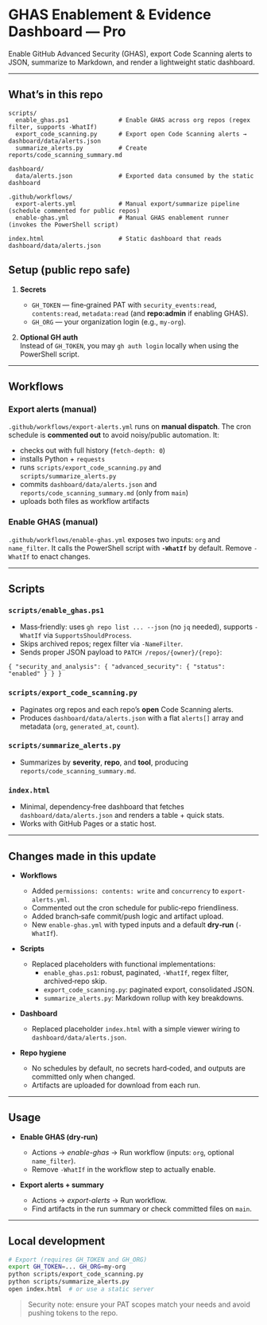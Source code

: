 # GHAS Enablement & Evidence Dashboard — Pro

Enable GitHub Advanced Security (GHAS), export Code Scanning alerts to JSON, summarize to Markdown, and render a lightweight static dashboard.

---

## What’s in this repo

```
scripts/
  enable_ghas.ps1              # Enable GHAS across org repos (regex filter, supports -WhatIf)
  export_code_scanning.py      # Export open Code Scanning alerts → dashboard/data/alerts.json
  summarize_alerts.py          # Create reports/code_scanning_summary.md

dashboard/
  data/alerts.json             # Exported data consumed by the static dashboard

.github/workflows/
  export-alerts.yml            # Manual export/summarize pipeline (schedule commented for public repos)
  enable-ghas.yml              # Manual GHAS enablement runner (invokes the PowerShell script)

index.html                     # Static dashboard that reads dashboard/data/alerts.json
```

## Setup (public repo safe)

1. **Secrets**
   - `GH_TOKEN` — fine‑grained PAT with `security_events:read`, `contents:read`, `metadata:read` (and **repo:admin** if enabling GHAS).
   - `GH_ORG` — your organization login (e.g., `my-org`).

2. **Optional GH auth**  
   Instead of `GH_TOKEN`, you may `gh auth login` locally when using the PowerShell script.

---

## Workflows

### Export alerts (manual)

`.github/workflows/export-alerts.yml` runs on **manual dispatch**. The cron schedule is **commented out** to avoid noisy/public automation. It:

- checks out with full history (`fetch-depth: 0`)
- installs Python + `requests`
- runs `scripts/export_code_scanning.py` and `scripts/summarize_alerts.py`
- commits `dashboard/data/alerts.json` and `reports/code_scanning_summary.md` (only from `main`)
- uploads both files as workflow artifacts

### Enable GHAS (manual)

`.github/workflows/enable-ghas.yml` exposes two inputs: `org` and `name_filter`. It calls the PowerShell script with **`-WhatIf`** by default. Remove `-WhatIf` to enact changes.

---

## Scripts

### `scripts/enable_ghas.ps1`

- Mass‑friendly: uses `gh repo list ... --json` (no `jq` needed), supports `-WhatIf` via `SupportsShouldProcess`.
- Skips archived repos; regex filter via `-NameFilter`.
- Sends proper JSON payload to `PATCH /repos/{owner}/{repo}`:

```jsonc
{ "security_and_analysis": { "advanced_security": { "status": "enabled" } } }
```

### `scripts/export_code_scanning.py`

- Paginates org repos and each repo’s **open** Code Scanning alerts.
- Produces `dashboard/data/alerts.json` with a flat `alerts[]` array and metadata (`org`, `generated_at`, `count`).

### `scripts/summarize_alerts.py`

- Summarizes by **severity**, **repo**, and **tool**, producing `reports/code_scanning_summary.md`.

### `index.html`

- Minimal, dependency‑free dashboard that fetches `dashboard/data/alerts.json` and renders a table + quick stats.
- Works with GitHub Pages or a static host.

---

## Changes made in this update

- **Workflows**
  - Added `permissions: contents: write` and `concurrency` to `export-alerts.yml`.
  - Commented out the cron schedule for public‑repo friendliness.
  - Added branch‑safe commit/push logic and artifact upload.
  - New `enable-ghas.yml` with typed inputs and a default **dry‑run** (`-WhatIf`).

- **Scripts**
  - Replaced placeholders with functional implementations:
    - `enable_ghas.ps1`: robust, paginated, `-WhatIf`, regex filter, archived‑repo skip.
    - `export_code_scanning.py`: paginated export, consolidated JSON.
    - `summarize_alerts.py`: Markdown rollup with key breakdowns.

- **Dashboard**
  - Replaced placeholder `index.html` with a simple viewer wiring to `dashboard/data/alerts.json`.

- **Repo hygiene**
  - No schedules by default, no secrets hard‑coded, and outputs are committed only when changed.
  - Artifacts are uploaded for download from each run.

---

## Usage

- **Enable GHAS (dry‑run)**
  - Actions → *enable-ghas* → Run workflow (inputs: `org`, optional `name_filter`).
  - Remove `-WhatIf` in the workflow step to actually enable.

- **Export alerts + summary**
  - Actions → *export-alerts* → Run workflow.
  - Find artifacts in the run summary or check committed files on `main`.

---

## Local development

```bash
# Export (requires GH_TOKEN and GH_ORG)
export GH_TOKEN=... GH_ORG=my-org
python scripts/export_code_scanning.py
python scripts/summarize_alerts.py
open index.html  # or use a static server
```

> Security note: ensure your PAT scopes match your needs and avoid pushing tokens to the repo.

